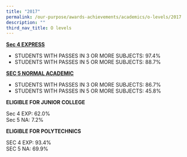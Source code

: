 ```yaml
---
title: "2017"
permalink: /our-purpose/awards-achievements/academics/o-levels/2017
description: ""
third_nav_title: O levels
---
```

<strong><u>Sec 4 EXPRESS</strong></u>
* STUDENTS WITH PASSES IN 3 OR MORE SUBJECTS: 97.4%  
* STUDENTS WITH PASSES IN 5 OR MORE SUBJECTS: 88.7%

<strong><u>SEC 5 NORMAL ACADEMIC</strong></u>

* STUDENTS WITH PASSES IN 3 OR MORE SUBJECTS: 86.7%  
* STUDENTS WITH PASSES IN 5 OR MORE SUBJECTS: 45.8%

**ELIGIBLE FOR JUNIOR COLLEGE**

Sec 4 EXP: 62.0% <br>
Sec 5 NA: 7.2%<br>

**ELIGIBLE FOR POLYTECHNICS**

SEC 4 EXP: 93.4%<br>
SEC 5 NA: 69.9%